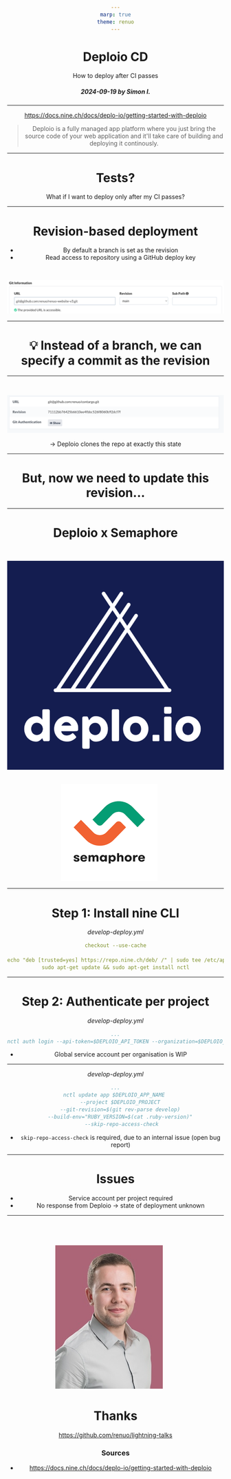 ```yaml
---
marp: true
theme: renuo
---
```

<!-- _class: renuo -->

# Deploio CD

How to deploy after CI passes

##### 2024-09-19 by Simon I.

--- 

https://docs.nine.ch/docs/deplo-io/getting-started-with-deploio
> Deploio is a fully managed app platform where you just bring the source code of your web application and it'll take care of building and deploying it continously.

---

# Tests?

What if I want to deploy only after my CI passes?

---

# Revision-based deployment

- By default a branch is set as the revision
- Read access to repository using a GitHub deploy key

![](./images/main-revision.png)

---

# 💡 Instead of a branch, we can specify a commit as the revision

---

![](./images/commit-revision.png)

-> Deploio clones the repo at exactly this state

---

# But, now we need to update this revision...

---

<style scoped>
* {
  text-align: center;
}

img {
  margin: 30px 30px 0 0;
}
</style>

# Deploio x Semaphore

![drop-shadow width:250](./images/depl.png) ![drop-shadow width:240](./images/semaphore.png)

---

# Step 1: Install nine CLI

_develop-deploy.yml_
```yaml
checkout --use-cache

echo "deb [trusted=yes] https://repo.nine.ch/deb/ /" | sudo tee /etc/apt/sources.list.d/repo.nine.ch.list
sudo apt-get update && sudo apt-get install nctl
```

---

# Step 2: Authenticate per project

_develop-deploy.yml_
```yaml
...
nctl auth login --api-token=$DEPLOIO_API_TOKEN --organization=$DEPLOIO_ORG
```

- Global service account per organisation is WIP

---

_develop-deploy.yml_
```yaml
...
nctl update app $DEPLOIO_APP_NAME 
    --project $DEPLOIO_PROJECT 
    --git-revision=$(git rev-parse develop) 
    --build-env="RUBY_VERSION=$(cat .ruby-version)" 
    --skip-repo-access-check
```

- `skip-repo-access-check` is required, due to an internal issue (open bug report)

---

# Issues

- Service account per project required
- No response from Deploio -> state of deployment unknown 

---

<!-- _class: renuo -->

# ![drop-shadow portrait](../images/simon-i.jpg)

# Thanks

https://github.com/renuo/lightning-talks

### Sources
- https://docs.nine.ch/docs/deplo-io/getting-started-with-deploio